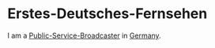 # Erstes-Deutsches-Fernsehen

I am a [Public-Service-Broadcaster](191000004.md) in [Germany](140000025.md).

